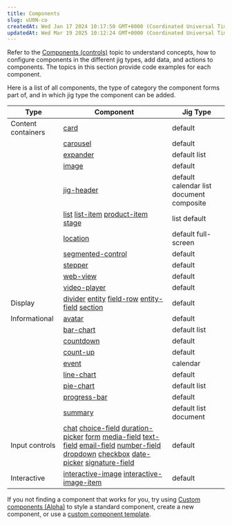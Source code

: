 ```yaml
---
title: Components
slug: uU0N-co
createdAt: Wed Jan 17 2024 10:17:50 GMT+0000 (Coordinated Universal Time)
updatedAt: Wed Mar 19 2025 10:12:24 GMT+0000 (Coordinated Universal Time)
---
```


Refer to the [Components (controls)]() topic to understand concepts, how to configure components in the different jig types, add data, and actions to components. The topics in this section provide code examples for each component.

Here is a list of all components, the type of category the component forms part of, and in which jig type the component can be added.

| **Type**           | **Component**                                                                                                                                                                                                                                                                                                                                                                                                                                                                                                                                                                                                  | **Jig Type**                                             |
| ------------------ | -------------------------------------------------------------------------------------------------------------------------------------------------------------------------------------------------------------------------------------------------------------------------------------------------------------------------------------------------------------------------------------------------------------------------------------------------------------------------------------------------------------------------------------------------------------------------------------------------------------- | -------------------------------------------------------- |
| Content containers | [card](./Components/card.md)                                                                                                                                                                                                                                                                                                                                                                                                                                                                                                                                                                                   | default                                                  |
|                    | [carousel](./Components/carousel.md)                                                                                                                                                                                                                                                                                                                                                                                                                                                                                                                                                                           | default                                                  |
|                    | [expander](./Components/expander.md)                                                                                                                                                                                                                                                                                                                                                                                                                                                                                                                                                                           | default&#xA;list                                         |
|                    | [image](./Components/image.md)                                                                                                                                                                                                                                                                                                                                                                                                                                                                                                                                                                                 | default                                                  |
|                    | [jig-header](./Components/jig-header.md)                                                                                                                                                                                                                                                                                                                                                                                                                                                                                                                                                                       | default&#xA;calendar&#xA;list&#xA;document&#xA;composite |
|                    | [list](./Components/list.md)&#xA;[list-item](./Components/list/list-item.md)&#xA;[product-item](./Components/list/product-item.md)&#xA;[stage](./Components/list/stage.md)                                                                                                                                                                                                                                                                                                                                                                                                                                     | list&#xA;default                                         |
|                    | [location](./Components/location.md)                                                                                                                                                                                                                                                                                                                                                                                                                                                                                                                                                                           | default&#xA;full-screen                                  |
|                    | [segmented-control](./Components/segmented-control.md)                                                                                                                                                                                                                                                                                                                                                                                                                                                                                                                                                         | default                                                  |
|                    | [stepper](./Components/stepper.md)                                                                                                                                                                                                                                                                                                                                                                                                                                                                                                                                                                             | default                                                  |
|                    | [web-view](./Components/web-view.md)                                                                                                                                                                                                                                                                                                                                                                                                                                                                                                                                                                           | default                                                  |
|                    | [video-player](./Components/video-player.md)                                                                                                                                                                                                                                                                                                                                                                                                                                                                                                                                                                   | default                                                  |
| Display            | [divider](./Components/divider.md) &#xA;[entity](./Components/entity.md)&#xA;[field-row](./Components/entity/field-row.md)&#xA;[entity-field](./Components/entity/entity-field.md)&#xA;[section](./Components/entity/section.md)                                                                                                                                                                                                                                                                                                                                                                               | default                                                  |
| Informational      | [avatar](./Components/avatar.md)                                                                                                                                                                                                                                                                                                                                                                                                                                                                                                                                                                               | default                                                  |
|                    | [bar-chart](./Components/charts/bar-chart.md)                                                                                                                                                                                                                                                                                                                                                                                                                                                                                                                                                                  | default&#xA;list                                         |
|                    | [countdown](./Components/countdown.md)                                                                                                                                                                                                                                                                                                                                                                                                                                                                                                                                                                         | default                                                  |
|                    | [count-up](./Components/count-up.md)                                                                                                                                                                                                                                                                                                                                                                                                                                                                                                                                                                           | default                                                  |
|                    | [event](./Components/event.md)                                                                                                                                                                                                                                                                                                                                                                                                                                                                                                                                                                                 | calendar                                                 |
|                    | [line-chart](./Components/charts/line-chart.md)                                                                                                                                                                                                                                                                                                                                                                                                                                                                                                                                                                | default                                                  |
|                    | [pie-chart](./Components/charts/pie-chart.md)                                                                                                                                                                                                                                                                                                                                                                                                                                                                                                                                                                  | default&#xA;list                                         |
|                    | [progress-bar](./Components/progress-bar.md)                                                                                                                                                                                                                                                                                                                                                                                                                                                                                                                                                                   | default                                                  |
|                    | [summary](./Components/summary.md)                                                                                                                                                                                                                                                                                                                                                                                                                                                                                                                                                                             | default&#xA;list&#xA;document                            |
| Input controls     | [chat](./Components/chat.md) &#xA;[choice-field](./Components/form/choice-field.md) &#xA;[duration-picker](./Components/form/duration-picker.md) &#xA;[form](./Components/form.md)&#xA;[media-field](./Components/form/media-field.md)&#xA;[text-field](./Components/form/text-field.md)&#xA;[email-field](./Components/form/email-field.md)&#xA;[number-field](./Components/form/number-field.md)&#xA;[dropdown](./Components/form/dropdown.md)&#xA;[checkbox](./Components/form/checkbox.md)&#xA;[date-picker](./Components/form/date-picker.md)&#xA;[signature-field](./Components/form/signature-field.md) | default                                                  |
| Interactive        | [interactive-image](./Components/interactive-image.md)&#xA;[interactive-image-item](./Components/interactive-image/interactive-image-item.md)                                                                                                                                                                                                                                                                                                                                                                                                                                                                  | default                                                  |

If you not finding a component that works for you, try using [Custom components (Alpha)](<./Custom components _Alpha_.md>) to style a standard component, create a new component, or use a [custom component template](<./Custom components _Alpha_/Templates _Alpha_.md>).&#x20;
